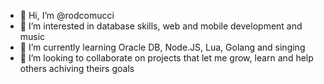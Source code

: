 - 👋 Hi, I’m @rodcomucci
- 👀 I’m interested in database skills, web and mobile development and music
- 🌱 I’m currently learning Oracle DB, Node.JS, Lua, Golang and singing
- 💞️ I’m looking to collaborate on projects that let me grow, learn and help others achiving theirs goals

<!---
rodcomucci/rodcomucci is a ✨ special ✨ repository because its `README.md` (this file) appears on your GitHub profile.
You can click the Preview link to take a look at your changes.
--->
